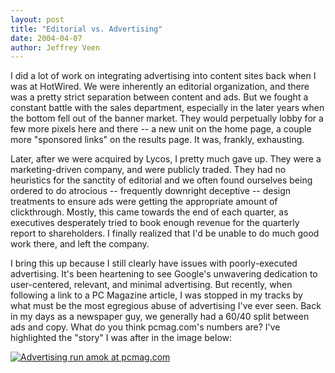 ```yaml
---
layout: post
title: "Editorial vs. Advertising"
date: 2004-04-07
author: Jeffrey Veen
---
```

I did a lot of work on integrating advertising into content sites back when I was at HotWired. We were inherently an editorial organization, and there was a pretty strict separation between content and ads. But we fought a constant battle with the sales department, especially in the later years when the bottom fell out of the banner market. They would perpetually lobby for a few more pixels here and there -- a new unit on the home page, a couple more "sponsored links" on the results page. It was, frankly, exhausting.

Later, after we were acquired by Lycos, I pretty much gave up. They were a marketing-driven company, and were publicly traded. They had no heuristics for the sanctity of editorial and we often found ourselves being ordered to do atrocious -- frequently downright deceptive -- design treatments to ensure ads were getting the appropriate amount of clickthrough. Mostly, this came towards the end of each quarter, as executives desperately tried to book enough revenue for the quarterly report to shareholders. I finally realized that I'd be unable to do much good work there, and left the company.

I bring this up because I still clearly have issues with poorly-executed advertising. It's been heartening to see Google's unwavering dedication to user-centered, relevant, and minimal advertising. But recently, when following a link to a PC Magazine article, I was stopped in my tracks by what must be the most egregious abuse of advertising I've ever seen. Back in my days as a newspaper guy, we generally had a 60/40 split between ads and copy. What do you think pcmag.com's numbers are? I've highlighted the "story" I was after in the image below:

<a href="http://www.pcmag.com/article2/0,1759,1555181,00.asp"><img src="/jeff/images/pcmag.jpg" alt="Advertising run amok at pcmag.com" /></a>
